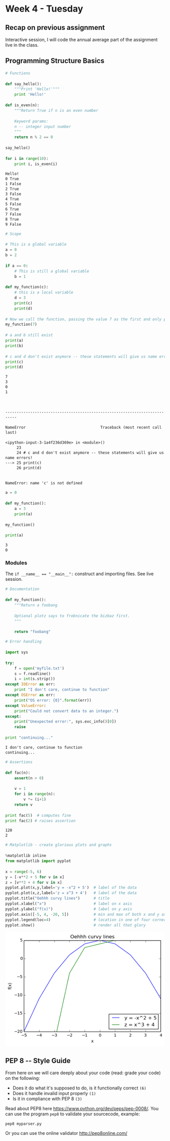 
# Week 4 - Tuesday

## Recap on previous assignment
Interactive session, I will code the annual average part of the assignment live in the class.

## Programming Structure Basics


```python
# Functions

def say_hello():
    """Print 'Hello!'"""
    print 'Hello!'

def is_even(n):
    """Return True if n is an even number
    
    Keyword params:
    n -- integer input number
    """
    return n % 2 == 0

say_hello()

for i in range(10):
    print i, is_even(i)
```

    Hello!
    0 True
    1 False
    2 True
    3 False
    4 True
    5 False
    6 True
    7 False
    8 True
    9 False



```python
# Scope

# This is a global variable
a = 0
b = 2

if a == 0:
    # This is still a global variable
    b = 1

def my_function(c):
    # this is a local variable
    d = 3
    print(c)
    print(d)

# Now we call the function, passing the value 7 as the first and only parameter
my_function(7)

# a and b still exist
print(a)
print(b)

# c and d don't exist anymore -- these statements will give us name errors!
print(c)
print(d)
```

    7
    3
    0
    1



    ---------------------------------------------------------------------------

    NameError                                 Traceback (most recent call last)

    <ipython-input-3-1a4f236d369e> in <module>()
         23 
         24 # c and d don't exist anymore -- these statements will give us name errors!
    ---> 25 print(c)
         26 print(d)


    NameError: name 'c' is not defined



```python
a = 0

def my_function():
    a = 3
    print(a)

my_function()

print(a)
```

    3
    0


### Modules

The `if __name__ == "__main__":` construct and importing files. See live session.


```python
# Documentation

def my_function():
    """Return a foobang

    Optional plotz says to frobnicate the bizbaz first.
    """
    
    return "foobang"    
```


```python
# Error handling

import sys

try:
    f = open('myfile.txt')
    s = f.readline()
    i = int(s.strip())
except IOError as err:
    print "I don't care, continue to function"
except OSError as err:
    print("OS error: {0}".format(err))
except ValueError:
    print("Could not convert data to an integer.")
except:
    print("Unexpected error:", sys.exc_info()[0])
    raise
    
print "continuing..."
```

    I don't care, continue to function
    continuing...



```python
# Assertions

def fac(n):
    assert(n > 0)
    
    v = 1
    for i in range(n):
        v *= (i+1)
    return v

print fac(5)  # computes fine
print fac(2) # raises assertion
```

    120
    2



```python
# Matplotlib - create glorious plots and graphs

%matplotlib inline
from matplotlib import pyplot

x = range(-5, 6)
y = [-v**2 + 5 for v in x]
z = [v**3 + 4 for v in x]
pyplot.plot(x,y,label='y = -x^2 + 5')  # label of the data
pyplot.plot(x,z,label='z = x^3 + 4')   # label of the data
pyplot.title("Oehhh curvy lines")      # title
pyplot.xlabel("x")                     # label on x axis
pyplot.ylabel("f(x)")                  # label on y axis
pyplot.axis([-5, 4, -20, 5])           # min and max of both x and y axis
pyplot.legend(loc=4)                   # location in one of four corners
pyplot.show()                          # render all that glory
```


![png](output_8_0.png)


## PEP 8 -- Style Guide

From here on we will care deeply about your code (read: grade your code) on the following:

* Does it do what it's supposed to do, is it functionally correct `(6)`
* Does it handle invalid input properly `(1)`
* Is it in compliance with PEP 8 `(3)`

Read about PEP8 here https://www.python.org/dev/peps/pep-0008/. You can use the program `pep8` to validate your sourcecode, example:

    pep8 myparser.py
    
Or you can use the online validator http://pep8online.com/
